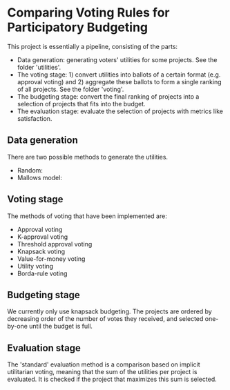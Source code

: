 # Comparing Voting Rules for Participatory Budgeting

This project is essentially a pipeline, consisting of the parts:

- Data generation: generating voters' utilities for some projects. See the folder 'utilities'.
- The voting stage: 1) convert utilities into ballots of a certain format (e.g. approval voting) and 2) aggregate these ballots to form a single ranking of all projects. See the folder 'voting'.
- The budgeting stage: convert the final ranking of projects into a selection of projects that fits into the budget.
- The evaluation stage: evaluate the selection of projects with metrics like satisfaction.

## Data generation
There are two possible methods to generate the utilities.

- Random:
- Mallows model:

## Voting stage
The methods of voting that have been implemented are:

- Approval voting
- K-approval voting
- Threshold approval voting
- Knapsack voting
- Value-for-money voting
- Utility voting
- Borda-rule voting

## Budgeting stage
We currently only use knapsack budgeting. The projects are ordered by decreasing order of the number of votes they received, and selected one-by-one
until the budget is full.

## Evaluation stage
The 'standard' evaluation method is a comparison based on implicit utilitarian voting, meaning that
the sum of the utilities per project is evaluated. It is checked if the project that maximizes
this sum is selected.
